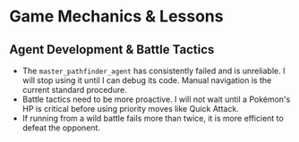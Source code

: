 # Game Mechanics & Lessons

## Agent Development & Battle Tactics
- The `master_pathfinder_agent` has consistently failed and is unreliable. I will stop using it until I can debug its code. Manual navigation is the current standard procedure.
- Battle tactics need to be more proactive. I will not wait until a Pokémon's HP is critical before using priority moves like Quick Attack. 
- If running from a wild battle fails more than twice, it is more efficient to defeat the opponent.